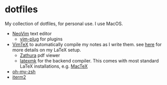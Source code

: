 # dotfiles

My collection of dotfiles, for personal use. I use MacOS. 

* [NeoVim](https://neovim.io/) text editor
  * [vim-plug](https://github.com/junegunn/vim-plug) for plugins
* [VimTeX](https://github.com/lervag/vimtex) to automatically compile my notes as I write them. see [here](latex) for more details on my LaTeX setup.
  * [Zathura](https://pwmt.org/projects/zathura/) pdf viewer
  * [latexmk](https://mg.readthedocs.io/latexmk.html) for the backend compiler. This comes with most standard LaTeX installations, e.g. [MacTeX](https://tug.org/mactex/)
* [oh-my-zsh](https://ohmyz.sh/)
* [iterm2](https://iterm2.com/)

